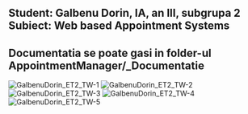 <h2>
Student: Galbenu Dorin, IA, an III, subgrupa 2
Subiect: Web based Appointment Systems
</h2>

<h2> Documentatia se poate gasi in folder-ul AppointmentManager/_Documentatie </h2>

![GalbenuDorin_ET2_TW-1](https://user-images.githubusercontent.com/91731551/142015394-e340d500-83f0-48f2-b0c6-077cdd333238.jpg)
![GalbenuDorin_ET2_TW-2](https://user-images.githubusercontent.com/91731551/142015401-7f225b14-7adb-4f04-902e-7b180dd2a138.jpg)
![GalbenuDorin_ET2_TW-3](https://user-images.githubusercontent.com/91731551/142015402-854c9997-bef0-47c7-abb6-458f13d8df78.jpg)
![GalbenuDorin_ET2_TW-4](https://user-images.githubusercontent.com/91731551/142015405-dff8ad69-53f6-492b-8f41-d2ae45e8414a.jpg)
![GalbenuDorin_ET2_TW-5](https://user-images.githubusercontent.com/91731551/142015406-601c0d07-9ad9-41f1-8123-e2ddd02c0aa0.jpg)
